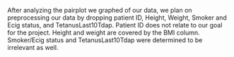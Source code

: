 After analyzing the pairplot we graphed of our data, we plan on preprocessing our data by dropping patient ID, Height, Weight, Smoker and Ecig status, and TetanusLast10Tdap. Patient ID does not relate to our goal for the project. Height and weight are covered by the BMI column. Smoker/Ecig status and TetanusLast10Tdap were determined to be irrelevant as well.
